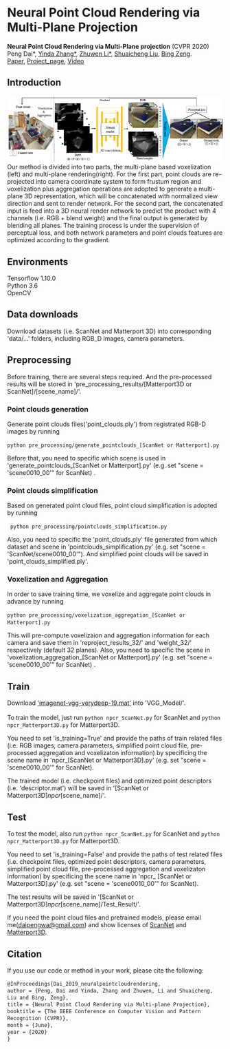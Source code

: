 # Neural Point Cloud Rendering via Multi-Plane Projection

**Neural Point Cloud Rendering via Multi-Plane projection** (CVPR 2020)  
Peng Dai*, [Yinda Zhang*](https://www.zhangyinda.com/), [Zhuwen Li*](https://scholar.google.com/citations?user=gIBLutQAAAAJ&hl=en), [Shuaicheng Liu](http://www.liushuaicheng.org/), [Bing Zeng](https://scholar.google.com/citations?user=s-kUGYQAAAAJ&hl=en).
<br>[Paper](https://arxiv.org/abs/1912.04645.pdf), [Project_page](https://daipengwa.github.io/NeuralPointCloudRendering_ProjectPage/), [Video](https://www.youtube.com/embed/iWehgsCjZZE)


## Introduction
<img src='./images/framework.png' width=1000>
<br>
Our method is divided into two parts, the multi-plane based voxelization (left) and multi-plane rendering(right). For the first part, point clouds are re-projected into camera coordinate system to form frustum region and voxelization plus aggregation operations are adopted to generate a multi-plane 3D representation, which will be concatenated with normalized view direction and sent to render network. For the second part, the concatenated input is feed into a 3D neural render network to predict the product with 4 channels (i.e. RGB + blend weight) and the final output is generated by blending all planes. The training process is under the supervision of perceptual loss, and both network parameters and point clouds features are optimized according to the gradient.

## Environments
Tensorflow 1.10.0
<br>
Python 3.6
<br>
OpenCV

## Data downloads
Download datasets (i.e. ScanNet and Matterport 3D) into corresponding 'data/...' folders, including RGB_D images, camera parameters.

## Preprocessing
Before training, there are several steps required. And the pre-processed results will be stored in 'pre_processing_results/[Matterport3D or ScanNet]/[scene_name]/'.

### Point clouds generation
Generate point clouds files('point_clouds.ply') from registrated RGB-D images by running 

```python pre_processing/generate_pointclouds_[ScanNet or Matterport].py ```

Before that, you need to specific which scene is used in 'generate_pointclouds_[ScanNet or Matterport].py' (e.g. set "scene = 'scene0010_00'" for ScanNet) .

### Point clouds simplification
Based on generated point cloud files, point cloud simplification is adopted by running 

``` python pre_processing/pointclouds_simplification.py``` 

Also, you need to specific the 'point_clouds.ply' file generated from which dataset and scene in 'pointclouds_simplification.py' (e.g. set "scene = 'ScanNet/scene0010_00'"). And simplified point clouds will be saved in 'point_clouds_simplified.ply'. 

### Voxelization and Aggregation
In order to save training time, we voxelize and aggregate point clouds in advance by running 

```python pre_processing/voxelization_aggregation_[ScanNet or Matterport].py```

This will pre-compute voxelizaion and aggregation information for each camera and save them in 'reproject_results_32/' and 'weight_32/' respectively (default 32 planes). Also, you need to specific the scene in 'voxelization_aggregation_[ScanNet or Matterport].py' (e.g. set "scene = 'scene0010_00'" for ScanNet) . 

## Train
Download ['imagenet-vgg-verydeep-19.mat'](https://drive.google.com/file/d/1BAncAnrk2u82t-o8mprMlFWqhege_LgL/view?usp=sharing) into 'VGG_Model/'.
<br>
<br>
To train the model, just run ```python npcr_ScanNet.py``` for ScanNet and ```python npcr_Matterport3D.py``` for Matterport3D. 

You need to set 'is_training=True' and provide the paths of train related files (i.e. RGB images, camera parameters, simplified point cloud file, pre-processed aggregation and voxelizaton information) by specificing the scene name in 'npcr_[ScanNet or Matterport3D].py' (e.g. set "scene = 'scene0010_00'" for ScanNet).

The trained model (i.e. checkpoint files) and optimized point descriptors (i.e. 'descriptor.mat') will be saved in '[ScanNet or Matterport3D]_npcr_[scene_name]/'.
<br>

## Test
To test the model, also run ```python npcr_ScanNet.py``` for ScanNet and ```python npcr_Matterport3D.py``` for Matterport3D. 

You need to set 'is_training=False' and provide the paths of test related files (i.e. checkpoint files, optimized point descriptors, camera parameters, simplified point cloud file, pre-processed aggregation and voxelizaton information) by specificing the scene name in 'npcr_ [ScanNet or Matterport3D].py' (e.g. set "scene = 'scene0010_00'" for ScanNet). 

The test results will be saved in '[ScanNet or Matterport3D]_npcr_[scene_name]/Test_Result/'.

If you need the point cloud files and pretrained models, please email me(daipengwa@gmail.com) and show licenses of [ScanNet](https://github.com/ScanNet/ScanNet) and [Matterport3D](https://github.com/niessner/Matterport).

## Citation
If you use our code or method in your work, please cite the following:
```
@InProceedings{Dai_2019_neuralpointcloudrendering,
author = {Peng, Dai and Yinda, Zhang and Zhuwen, Li and Shuaicheng, Liu and Bing, Zeng},
title = {Neural Point Cloud Rendering via Multi-plane Projection},
booktitle = {The IEEE Conference on Computer Vision and Pattern Recognition (CVPR)},
month = {June},
year = {2020}
}

